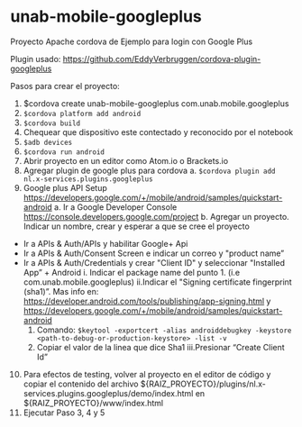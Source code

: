 # unab-mobile-googleplus

Proyecto Apache cordova de Ejemplo para login con Google Plus

Plugin usado: https://github.com/EddyVerbruggen/cordova-plugin-googleplus

Pasos para crear el proyecto:

1. $cordova create unab-mobile-googleplus com.unab.mobile.googleplus
2. ``` $cordova platform add android ```
3. ``` $cordova build ```
4. Chequear que dispositivo este contectado y reconocido por el notebook
5. ``` $adb devices ```
6. ``` $cordova run android ```
7. Abrir proyecto en un editor como Atom.io o Brackets.io
8. Agregar plugin de google plus para cordova
	a. ``` $cordova plugin add nl.x-services.plugins.googleplus ```
9. Google plus API Setup https://developers.google.com/+/mobile/android/samples/quickstart-android
	a. Ir a Google Developer Console https://console.developers.google.com/project
	b. Agregar un proyecto. Indicar un nombre, crear y esperar a que se cree el proyecto
  * Ir a APIs & Auth/APIs y habilitar Google+ Api
  * Ir a APIs & Auth/Consent Screen e indicar un correo y "product name”
  * Ir a APIs & Auth/Credentials y crear "Client ID" y seleccionar "Installed App” + Android
    i. Indicar el package name del punto 1. (i.e com.unab.mobile.googleplus)
    ii.Indicar el "Signing certificate fingerprint (sha1)”. Mas info en: https://developer.android.com/tools/publishing/app-signing.html y https://developers.google.com/+/mobile/android/samples/quickstart-android
      1. Comando: ``` $keytool -exportcert -alias androiddebugkey -keystore <path-to-debug-or-production-keystore> -list -v ```
      2. Copiar el valor de la linea que dice Sha1
    iii.Presionar “Create Client Id”
10. Para efectos de testing, volver al proyecto en el editor de código y copiar el contenido del archivo ${RAIZ_PROYECTO}/plugins/nl.x-services.plugins.googleplus/demo/index.html en ${RAIZ_PROYECTO}/www/index.html
11. Ejecutar Paso 3, 4 y 5

 
